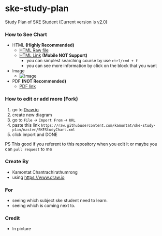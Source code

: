 # ske-study-plan

Study Plan of SKE Student
(Current version is [v2.0](https://github.com/kamontat/ske-study-plan/releases/tag/v2.0))

### How to See Chart
- HTML **(Highly Recommended)**
    - [HTML Raw file](https://github.com/kamontat/ske-study-plan/blob/master/index.html)
    - [HTML Link](https://kamontat.github.io/ske-study-plan/) **(Mobile NOT Support)** 
        - you can simplest searching course by use `ctrl/cmd + f`
        - you can see more information by click on the block that you want
- Image
    - ![image](https://github.com/kamontat/ske-study-plan/blob/master/images/background/SKEStudyChart_bg.png?raw=true)
- PDF **(NOT Recommended)**
    - [PDF link](https://github.com/kamontat/ske-study-plan/blob/master/SKEStudyChart.pdf)

### How to edit or add more (Fork)
1. go to [Draw.io](https://www.draw.io)
2. create new diagram
3. go to `File` -> `Import From` -> `URL`
4. paste this link `https://raw.githubusercontent.com/kamontat/ske-study-plan/master/SKEStudyChart.xml`
5. click import and DONE

PS This good if you referent to this repository when you edit it or maybe you can `pull request` to me

### Create By
- Kamontat Chantrachirathumrong
- using https://www.draw.io

### For
- seeing which subject ske student need to learn.
- seeing which is coming next to.

### Credit
- In picture
